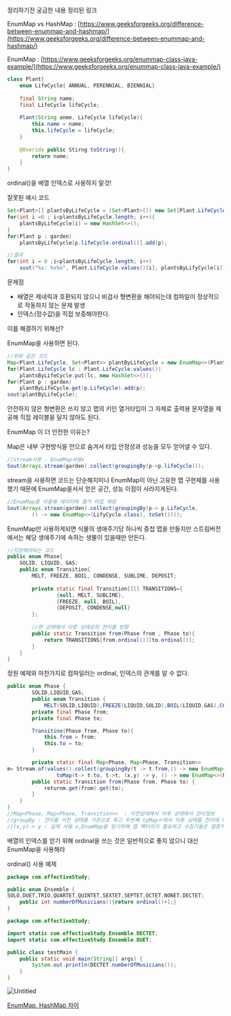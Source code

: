 정리하기전 궁금한 내용 정리된 링크

EnumMap vs HashMap : [https://www.geeksforgeeks.org/difference-between-enummap-and-hashmap/](https://www.geeksforgeeks.org/difference-between-enummap-and-hashmap/)

EnumMap : [https://www.geeksforgeeks.org/enummap-class-java-example/](https://www.geeksforgeeks.org/enummap-class-java-example/)

 

```java
class Plant{
	enum LifeCycle{ ANNUAL, PERENNIAL, BIENNIAL}
	
	final String name;
	final LifeCycle lifeCycle;
	
	Plant(String anme, LifeCycle lifeCycle){
		this.name = name;
		this.lifeCycle = lifeCycle;
	}
	
	@Overide public Stirng toString(){
		return name;
	}
}
```

ordinal()을 배열 인덱스로 사용하지 말것!

잘못된 예시 코드 

```java
Set<Plant>[] plantsByLifeCycle = (Set<Plant>[]) new Set[Plant.LifeCycle.value().length];
for(int i =0 ; i<plantsByLifeCycle.length; i++){
	plantsByLifeCycle[i] = new HashSet<>();
}
for(Plant p : garden)
	plantsByLifeCycle[p.lifeCycle.ordinal()].add(p);

//결과
for(int i = 0 ;i<plantsByLifeCycle.length; i++)
	sout("%s: %s%n", Plant.LifeCycle.values()[i], plantsByLifyCycle[i]);
```

문제점

- 배열은 제네릭과 호환되지 않으니 비검사 형변환을 해야되는데 컴파일이 정상적으로 작동하지 않는 문제 발생
- 인덱스(정수값)을 직접 보증해야한다.

이를 해결하기 위해선? 

EnumMap을 사용하면 된다.

```java
//위와 같은 코드
Map<Plant.LifeCycle, Set<Plant>> plantByLifeCycle = new EnumMap<>(Plant.LifeCycle.class);
for(Plant.LifeCycle lc : Plant.LifeCycle.values())
	plantsByLifeCycle.put(lc, new HashSet<>());
for(Plant p : garden)
	plantByLifeCycle.get(p.LifeCycle).add(p);
sout(plantByLifeCycle);
```

안전하지 않은 형변환은 쓰지 않고 맵의 키인 열거타입이 그 자체로 출력용 문자열을 제공해 직접 레이블을 달지 않아도 된다. 

EnumMap 이 더 안전한 이유는?

Map은 내부 구현방식을 안으로 숨겨서 타입 안정성과 성능을 모두 얻어낼 수 있다. 

```java
//stream사용 - EnumMap사용x
Sout(Arrays.stream(garden).collect(groupingBy(p->p.lifeCycle)));
```

stream을 사용하면 코드는 단순해지미나 EnumMap이 아닌 고유한 맵 구현체를 사용했기 때문에 EnumMap을서서 얻은 공간, 성능 이점이 사라지게된다. 

```java
//EnumMap을 이용해 데이터와 열거 타입 매핑
Sout(Arrays.strean(garden).collect(groupingBy(p-> p.LifeCycle,
		() -> new EnumMap<>(LifyCycle.class), toSet())));

```

EnumMap만 사용하게되면 식물의 생애주기당 하나씩 중첩 맵을 만들지만 스트림버전에서는 해당 생애주기에 속하는 생물이 있을때만 만든다. 

```java
//지양해야되는 코드 
public enum Phase{
	SOLID, LIQUID, GAS;
	public enum Transition{
	    MELT, FREEZE, BOIL, CONDENSE, SUBLIME, DEPOSIT;
    
	    private static final Transition[][] TRANSITIONS={
	            {null, MELT, SUBLIME},
	            {FREEZE, null, BOIL},
	            {DEPOSIT, CONDENSE,null}
	    };
    
	    //한 상태에서 다른 상태로의 전이를 반환
	    public static Transition from(Phase from , Phase to){
	        return TRANSITIONS[from.ordinal()][to.ordinal()];
	    }
	}
}
```

정원 예제와 마찬가지로 컴파일러는 ordinal, 인덱스의 관계를 알 수 없다. 

```java
public enum Phase {
		SOLID,LIQUID,GAS;
		public enum Transition {
			MELT(SOLID,LIQUID),FREEZE(LIQUID,SOLID),BOIL(LIQUID,GAS),CONDENSE(GAS,LIQUID),SUBLIME(SOLID,GAS),DEPOSIT(GAS,SOLID);
        private final Phase from;
        private final Phase to;

        Transitino(Phase from, Phase to){
            this.from = from;
            this.to = to;
        }

        private static final Map<Phase, Map<Phase, Transition>>
m= Stream.of(values().collect(groupingBy(t -> t.from,() -> new EnumMap<>(Phase.class),
                toMap(t-> t.to, t->t, (x,y) -> y, () -> new EnumMap<>(Phase.class )))));
        public static Transition from(Phase from, Phase to) {
            returnm.get(from).get(to);
        }
    }
}
//Map<Phase, Map<Phase, Transition>>  : 이전상테에서 이후 상태에서 전이정보
//groupBy : 전이를 이전 상태를 기준으로 묵고 두번째 tpMapㅇ에서 이후 상태를 전이에 대응시키는 EnumMap 생성 
//(x,y)-> y : 실제 사용 x,EnumMap을 얻기위해 맵 팩터리가 필요하고 수집기들은 점층적 펙토리를 제공하기 때문 
```

배열의 인덱스를 얻기 위해 ordinal을 쓰는 것은 일반적으로 좋지 않으니 대신 EnumMap을 사용해라 

ordinal() 사용 예제 

```java
package com.effectiveStudy;

public enum Ensemble {
SOLO,DUET,TRIO,QUARTET,QUINTET,SEXTET,SEPTET,OCTET,NONET,DECTET;
    public int numberOfMusicians(){return ordinal()+1;}
}

package com.effectiveStudy;

import static com.effectiveStudy.Ensemble.DECTET;
import static com.effectiveStudy.Ensemble.DUET;

public class testMain {
    public static void main(String[] args) {
        System.out.println(DECTET.numberOfMusicians());
    }
}

```

![Untitled](https://s3-us-west-2.amazonaws.com/secure.notion-static.com/ed17edc2-45ea-4558-9cbb-4c9bdf2d63ae/Untitled.png)

[EnumMap, HashMap 차이](https://siyoon210.tistory.com/142)